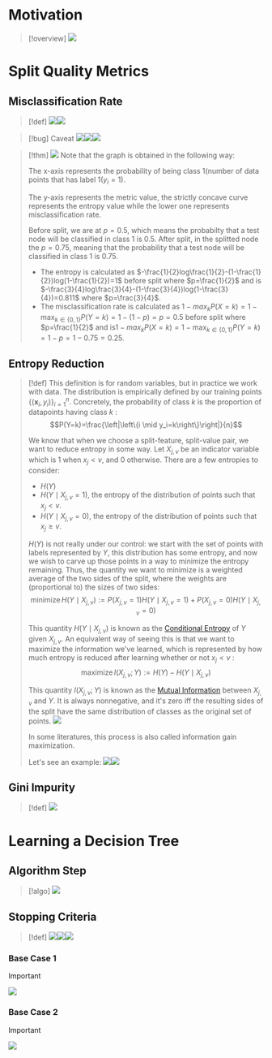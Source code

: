 # Motivation
> [!overview]
> ![](3_Decision_Tree.assets/image-20240219105355304.png)



# Split Quality Metrics
## Misclassification Rate
> [!def]
> ![](3_Decision_Tree.assets/image-20240219111248637.png)![](3_Decision_Tree.assets/image-20240219111319108.png)

> [!bug] Caveat
> ![](3_Decision_Tree.assets/image-20240219111515568.png)![](3_Decision_Tree.assets/image-20240219111523439.png)![](3_Decision_Tree.assets/image-20240219111555167.png)

> [!thm]
> ![](3_Decision_Tree.assets/image-20240219111727142.png)
> Note that the graph is obtained in the following way:
> 
> The x-axis represents the probability of being class 1(number of data points that has label 1($y_i=1$).
> 
> The y-axis represents the metric value, the strictly concave curve represents the entropy value while the lower one represents misclassification rate.
> 
> Before split, we are at $p=0.5$, which means the probabilty that a test node will be classified in class $1$ is 0.5. After split, in the splitted node the $p=0.75$, meaning that the probability that a test node will be classified in class $1$ is 0.75.
> - The entropy is calculated as $-\frac{1}{2}log\frac{1}{2}-(1-\frac{1}{2})log(1-\frac{1}{2})=1$ before split where $p=\frac{1}{2}$ and is $-\frac{3}{4}log\frac{3}{4}-(1-\frac{3}{4})log(1-\frac{3}{4})=0.811$ where $p=\frac{3}{4}$.
> - The misclassification rate is calculated as $1-max_{k}P(X=k)=1-\max_{k\in\{0,1\}}P(Y=k)=1-(1-p)=p=0.5$ before split where $p=\frac{1}{2}$ and is$1-max_{k}P(X=k)=1-\max_{k\in\{0,1\}}P(Y=k)=1-p=1-0.75=0.25$.




## Entropy Reduction
> [!def]
> This definition is for random variables, but in practice we work with data. The distribution is empirically defined by our training points $\left\{\left(\mathbf{x}_i, y_i\right)\right\}_{i=1}^n$. Concretely, the probability of class $k$ is the proportion of datapoints having class $k$ :$$P(Y=k)=\frac{\left|\left\{i \mid y_i=k\right\}\right|}{n}$$
> 
> We know that when we choose a split-feature, split-value pair, we want to reduce entropy in some way. Let $X_{j, v}$ be an indicator variable which is 1 when $x_j<v$, and 0 otherwise. There are a few entropies to consider:
> - $H(Y)$
> - $H\left(Y \mid X_{j, v}=1\right)$, the entropy of the distribution of points such that $x_j<v$.
> - $H\left(Y \mid X_{j, v}=0\right)$, the entropy of the distribution of points such that $x_j \geq v$.
> 
> $H(Y)$ is not really under our control: we start with the set of points with labels represented by $Y$, this distribution has some entropy, and now we wish to carve up those points in a way to minimize the entropy remaining. Thus, the quantity we want to minimize is a weighted average of the two sides of the split, where the weights are (proportional to) the sizes of two sides:$$\operatorname{minimize} H\left(Y \mid X_{j, v}\right):=P\left(X_{j, v}=1\right) H\left(Y \mid X_{j, v}=1\right)+P\left(X_{j, v}=0\right) H\left(Y \mid X_{j, v}=0\right)$$
> 
> This quantity $H\left(Y \mid X_{j, v}\right)$ is known as the [Conditional Entropy](../../Probability_Theory_EECS126/2_Information_Theory/Entropies.md#Joint/Conditional%20Entropy) of $Y$ given $X_{j, v}$. An equivalent way of seeing this is that we want to maximize the information we've learned, which is represented by how much entropy is reduced after learning whether or not $x_j<v$ :$$\operatorname{maximize} I\left(X_{j, v} ; Y\right):=H(Y)-H\left(Y \mid X_{j, v}\right)$$
> 
> This quantity $I\left(X_{j, v} ; Y\right)$ is known as the [Mutual Information](../../Probability_Theory_EECS126/2_Information_Theory/Entropies.md#Mutual%20Information) between $X_{j, v}$ and $Y$. It is always nonnegative, and it's zero iff the resulting sides of the split have the same distribution of classes as the original set of points. 
> ![](3_Decision_Tree.assets/image-20240317111854250.png)
> 
> In some literatures, this process is also called information gain maximization.
> 
> Let's see an example:
> ![](3_Decision_Tree.assets/image-20240317110501632.png)![](3_Decision_Tree.assets/image-20240317110617004.png)







## Gini Impurity
> [!def]
> ![](3_Decision_Tree.assets/image-20240219110604561.png)


# Learning a Decision Tree
## Algorithm Step
> [!algo]
> ![](3_Decision_Tree.assets/image-20240317110655391.png)




## Stopping Criteria
> [!def]
> ![](3_Decision_Tree.assets/image-20240219113705438.png)![](3_Decision_Tree.assets/image-20240219154616407.png)![](3_Decision_Tree.assets/image-20240317111206232.png)




### Base Case 1
> [!important]
> ![](3_Decision_Tree.assets/image-20240317111216907.png)


### Base Case 2
> [!important]
> ![](3_Decision_Tree.assets/image-20240317111415321.png)





